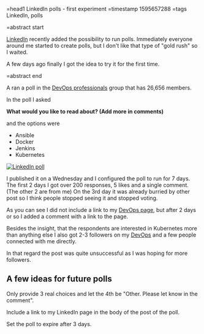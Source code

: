 =head1 LinkedIn polls - first experiment
=timestamp 1595657288
=tags LinkedIn, polls

=abstract start

<a href="https://www.linkedin.com/">LinkedIn</a> recently added the possibility to run polls. Immediately everyone around me started to create polls,
but I don't like that type of "gold rush" so I waited.

A few days ago finally I got the idea to try it for the first time.

=abstract end

A ran a poll in the <a href="https://www.linkedin.com/groups/3726537/">DevOps professionals</a> group that has 26,656 members.

In the poll I asked

<b>What would you like to read about? (Add more in comments)</b>

and the options were

<ul>
<li>Ansible</li>
<li>Docker</li>
<li>Jenkins</li>
<li>Kubernetes</li>
</ul>

<a href="https://www.linkedin.com/feed/update/urn:li:activity:6691774414301757440/"><img src="/img/first-linkedin-poll.png" alt="LinkedIn poll"></a>

I published it on a Wednesday and I configured the poll to run for 7 days. The first 2 days I got over 200 responses, 5 likes and a single comment. (The other 2 are from me)
On the 3rd day it was already burried by other post so I think people stopped seeing it and stopped voting.

As you can see I did not include a  link to my <a href="https://www.linkedin.com/showcase/code-maven-devops/">DevOps page</a>,
but after 2 days or so I added a comment with a link to the page.

Besides the insight, that the respondents are interested in Kubernetes more than anything else I also got 2-3 followers on
my <a href="https://www.linkedin.com/showcase/code-maven-devops/">DevOps</a> and a few people connected with me directly.

In that regard the post was quite unsuccessful as I was hoping for more followers.

<h2>A few ideas for future polls</h2>

Only provide 3 real choices and let the 4th be "Other. Please let know in the comment".

Include a link to my LinkedIn page in the body of the post of the poll.

Set the poll to expire after 3 days.
